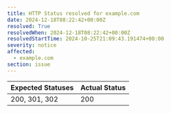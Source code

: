 ```yaml
---
title: HTTP Status resolved for example.com
date: 2024-12-18T08:22:42+00:00Z
resolved: True
resolvedWhen: 2024-12-18T08:22:42+00:00Z
resolvedStartTime: 2024-10-25T21:09:43.191474+00:00
severity: notice
affected:
  - example.com
section: issue
---
```


| Expected Statuses | Actual Status  |
|-------------------|----------------|
| 200, 301, 302 | 200 |
